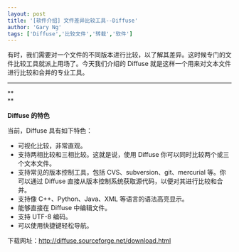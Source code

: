 ```yaml
---
layout: post
title: '[软件介绍] 文件差异比较工具--Diffuse'
author: 'Gary Ng'
tags: ['Diffuse','比较文件','转载','软件']
---
```


有时，我们需要对一个文件的不同版本进行比较，以了解其差异。这时候专门的文件比较工具就派上用场了。今天我们介绍的
Diffuse 就是这样一个用来对文本文件进行比较和合并的专业工具。

****

**  
**  

**Diffuse 的特色**

  

当前，Diffuse 具有如下特色：

  

-   可视化比较，非常直观。
-   支持两相比较和三相比较。这就是说，使用 Diffuse
    你可以同时比较两个或三个文本文件。
-   支持常见的版本控制工具，包括 CVS、subversion、git、mercurial
    等。你可以通过 Diffuse
    直接从版本控制系统获取源代码，以便对其进行比较和合并。
-   支持像 C++、Python、Java、XML 等语言的语法高亮显示。
-   能够直接在 Diffuse 中编辑文件。
-   支持 UTF-8 编码。
-   可以使用快捷键轻松导航。

  
  

下载网址：<http://diffuse.sourceforge.net/download.html>

